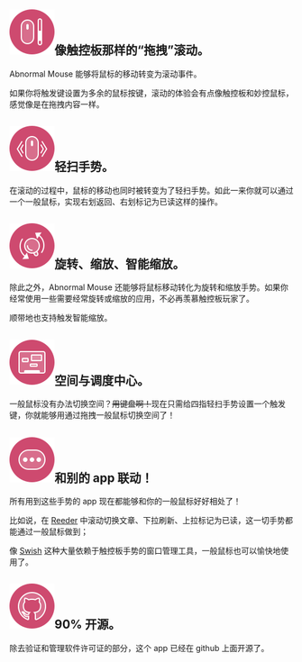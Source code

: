 ## <img class="title-icon" src="/image/title-icon-scroll.svg"/>像触控板那样的“拖拽”滚动。

Abnormal Mouse 能够将鼠标的移动转变为滚动事件。

如果你将触发键设置为多余的鼠标按键，滚动的体验会有点像触控板和妙控鼠标，感觉像是在拖拽内容一样。

## <img class="title-icon" src="/image/title-icon-swipe.svg"/>轻扫手势。

在滚动的过程中，鼠标的移动也同时被转变为了轻扫手势。如此一来你就可以通过一个一般鼠标，实现右划返回、右划标记为已读这样的操作。

## <img class="title-icon" src="/image/title-icon-zoom.svg"/>旋转、缩放、智能缩放。

除此之外，Abnormal Mouse 还能够将鼠标移动转化为旋转和缩放手势。如果你经常使用一些需要经常旋转或缩放的应用，不必再羡慕触控板玩家了。
 
顺带地也支持触发智能缩放。

## <img class="title-icon" src="/image/title-icon-dock-swipe.svg"/>空间与调度中心。

一般鼠标没有办法切换空间？<del>用键盘啊！</del>现在只需给四指轻扫手势设置一个触发键，你就能够用通过拖拽一般鼠标切换空间了！

## <img class="title-icon" src="/image/title-icon-more.svg"/>和别的 app 联动！

所有用到这些手势的 app 现在都能够和你的一般鼠标好好相处了！ 

比如说，在 [Reeder](https://reederapp.com) 中滚动切换文章、下拉刷新、上拉标记为已读，这一切手势都能通过一般鼠标做到；

像 [Swish](https://highlyopinionated.co/swish/) 这种大量依赖于触控板手势的窗口管理工具，一般鼠标也可以愉快地使用了。

## <img class="title-icon" src="/image/title-icon-github.svg"/>90% 开源。

除去验证和管理软件许可证的部分，这个 app 已经在 github 上面开源了。
